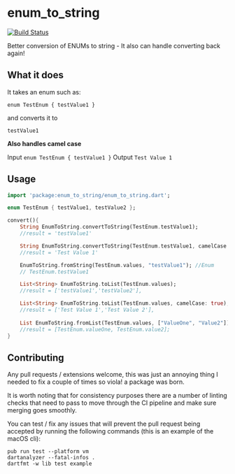 # enum_to_string

[![Build Status](https://travis-ci.org/rknell/flutterEnumsToString.svg?branch=master)](https://travis-ci.org/rknell/flutterEnumsToString)

Better conversion of ENUMs to string - It also can handle converting back again!

## What it does

It takes an enum such as:

`enum TestEnum { testValue1 }`

and converts it to

`testValue1`

**Also handles camel case**

Input `enum TestEnum { testValue1 }`
Output `Test Value 1`

## Usage

```dart
import 'package:enum_to_string/enum_to_string.dart';

enum TestEnum { testValue1, testValue2 };

convert(){
    String EnumToString.convertToString(TestEnum.testValue1);
    //result = 'testValue1'

    String EnumToString.convertToString(TestEnum.testValue1, camelCase: true);
    //result = 'Test Value 1'

    EnumToString.fromString(TestEnum.values, "testValue1"); //Enum
    // TestEnum.testValue1

    List<String> EnumToString.toList(TestEnum.values);
    //result = ['testValue1','testValue2'],

    List<String> EnumToString.toList(TestEnum.values, camelCase: true);
    //result = ['Test Value 1','Test Value 2'],
    
    List EnumToString.fromList(TestEnum.values, ["ValueOne", "Value2"]); //List<Enum>
    //result = [TestEnum.valueOne, TestEnum.value2];
}
```

## Contributing

Any pull requests / extensions welcome, this was just an annoying thing I needed to fix a couple of times so viola! a package was born.

It is worth noting that for consistency purposes there are a number of linting checks that need to pass to move through the CI pipeline and make sure merging goes smoothly.

You can test / fix any issues that will prevent the pull request being accepted by running the following commands (this is an example of the macOS cli):

```
pub run test --platform vm
dartanalyzer --fatal-infos .
dartfmt -w lib test example
```
